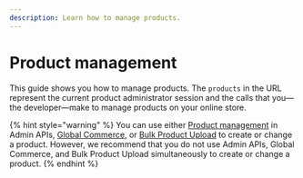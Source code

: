 ```yaml
---
description: Learn how to manage products.
---
```


# Product management

This guide shows you how to manage products. The `products` in the URL represent the current product administrator session and the calls that you—the developer—make to manage products on your online store.

{% hint style="warning" %}
You can use either [Product management](https://www.digitalriver.com/docs/commerce-admin-api/#tag/Manage-Product-\(Asynchronous-API\)) in Admin APIs, [Global Commerce](https://gc.digitalriver.com/gc/ent/login.do), or [Bulk Product Upload](../../shopper-apis/file-management-1/file-uploads.md#bulk-product-upload-bpu) to create or change a product. However, we recommend that you do not use Admin APIs, Global Commerce, and Bulk Product Upload simultaneously to create or change a product.
{% endhint %}
